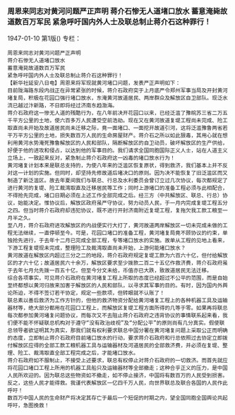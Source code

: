 ### 周恩来同志对黄河问题严正声明  蒋介石惨无人道堵口放水  蓄意淹毙故道数百万军民  紧急呼吁国内外人士及联总制止蒋介石这种罪行！

1947-01-10
第1版()
专栏：

    周恩来同志对黄河问题严正声明
    蒋介石惨无人道堵口放水
    蓄意淹毙故道数百万军民
    紧急呼吁国内外人士及联总制止蒋介石这种罪行！
    【新华社延安八日电】周恩来将军现就黄河堵口问题，发表严正声明如下：
    目前陇海路东段内战正在异常紧张的时候，蒋介石政府突于上月底严令郑州军事当局及开封黄河堵复局，积极在花园口强行堵口放水，东淹黄河故道居民、两岸群众及解放区自卫部队。现泛水流已越过汴新路，不日即将经过济南东趋渤海。
    蒋介石政府这一惨无人道的残酷行为，在八年前决开花园口以来，已经泛滥了豫皖苏三省二万五千平方公里的土地，使六百多万人民遭受空前浩劫。现在又在黄河故道复堤工程尚未完成、险工取直尚未开始及故道居民尚未迁移之际，竟一面堵口、一面挖开故道引河，这将泛滥豫鲁两省若干万平方公里的土地，损失数百万人民的生命房屋财产。蒋介石之所以如此狠毒，其用心就在想利用黄河水势淹死豫鲁解放区的人民和部队，隔断解放区的自卫动员，破坏解放区的生产供给，好便于他的进攻和侵占，以达到他的军事目的。我们请求全国同胞国际正义人士，站在人道主义立场上，一致起来反对，紧急制止蒋介石政府这一凶毒的堵口放水行为！
    黄河堵复计划本来是联总支持的，为使八年来的泛滥区恢复原状，得到救济，我们基本上并不反对这一计划的实施。但同时，却坚持先修故道后堵决口的原则。因为决不能恢复了旧泛滥区而又制造了新泛滥区。故去年夏间我们与联总、行总及水利委员会曾订立过几次协议，每次都规定了进行黄河的复堤、险工裁湾取直及迁移居民等工作；同时上游堵口的准备工程必须与此相配合，不得抢先完成，堵口日期必须在上述工作全部完成之后。经三方（中共解放区、联总、行总）协议，始能决定。惟协议后，解放区政府虽严守协议，努力动员人民，于一月内完成复堤工程五分之四。但当时蒋介石政府却违犯协议，既不进行开封济南附近复堤工程，复拖欠我工款工粮至一月半之久。
    至八月，蒋介石政府进攻解放区的内战便实行大打了，黄河故道两岸解放区一切未完成未做的工程无法继续，一直停顿至今。可是，花园口堵口的准备工程，黄河堵复局竟不顾协议的约束，单独抢先进行，于去年十二月已完成全部工程，专等堵口放水的实施。故单从工程的见地上看来，下游工程复堤现未完成，整理险工及裁湾取直尚未开始，上游何能堵口放水？
    黄河故道在解放区内超过三分之二的地段，蒋介石政府规定复堤工款为六百六十亿，但付给解放区的才六十亿；故道居民六十余万，解放区要求至少拨款二百二十五亿作救济费，蒋介石政府虽于去年七月允先拨一百五十亿，但至今分文未给，币值亦已大跌，致故道居民无法迁移。
    综合各项事实，可见蒋介石政府在黄河堵复工程上所取的态度已经超过不公平的范围，而是自始至终都想以黄河归故来加害于解放区的人民和部队，以寻求其军事的目的。有时，因为国内外舆论所迫，不得不签订若干协定，规定一些款项，但转眼就不认账了！
    联总素以善后救济为工作方针的，但他的救济物资分配给黄河堵复工程上的各种机器工具及运输器材等，绝大部分都用在花园口工程上，而解放区复堤工程方面所得的几等于零。如果再将联总每次都参加黄河堵复问题协议，而每次又不去阻止蒋介石政府之违背协议的事情联系起来看，我们便不能不怀疑联总机构对于遵守“没有政治歧视”及“分配公平”的原则尚有几分真实。假使联总领导者欲证明其为真实，那我们就有权利要求联总中国分署在黄河堵复问题上采取公正而明确的态度，立即制止蒋介石政府目前堵口放水的行动，要求蒋介石政府和行总依照过去协定立即拨付解放区应得的全部工款工粮机器工具与运输器材及河道居民的全部救济费，并必须在复堤、整理、险工、裁湾取直全部工程完成之后，才能堵口放水。
    蒋介石政府如不服制止，不接受上述要求，联总有权停止对蒋介石政府的一切救济。而首先就应将花园口堵口工程上所用的机器工具船只及运输器材等全部撤走；这种合乎正义的压力，是中国人民所欢迎的。因为联总这些物资如不撤走，如不停止接济，中国将有数百万的人民受到损害。反之，这些人民才能得救。我谨代表解放区一亿四千万人民，向世界联总及联合各国的人民作此呼吁！
    数百万中国人民的生命财产将决定其存亡于最后一个短促的时期之内，望全国同胞全国舆论共起呼吁，急图挽救！
